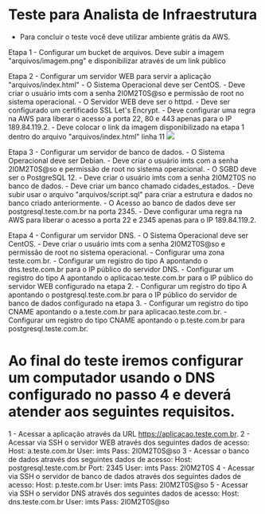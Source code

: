 # Teste para Analista de Infraestrutura

* Para concluir o teste você deve utilizar ambiente grátis da AWS.

Etapa 1 - Configurar um bucket de arquivos.
    Deve subir a imagem "arquivos/imagem.png" e disponibilizar através de um link público

Etapa 2 - Configurar um servidor WEB para servir a aplicação "arquivos/index.html"
    - O Sistema Operacional deve ser CentOS.
    - Deve criar o usuário imts com a senha 2I0M2T0S@so e permissão de root no sistema operacional.
    - O Servidor WEB deve ser o httpd.
    - Deve ser configurado um certificado SSL Let's Encrypt.
    - Deve configurar uma regra na AWS para liberar o acesso a porta 22, 80 e 443 apenas para o IP 189.84.119.2.
    - Deve colocar o link da imagem disponibilizado na etapa 1 dentro do arquivo "arquivos/index.html" 
    linha 11 <img src="COLOCAR_AQUI_O_LINK_DA_IMAGEM">

Etapa 3 - Configurar um servidor de banco de dados.
    - O Sistema Operacional deve ser Debian.
    - Deve criar o usuário imts com a senha 2I0M2T0S@so e permissão de root no sistema operacional.
    - O SGBD deve ser o PostgreSQL 12.
    - Deve criar o usuário imts com a senha 2I0M2T0S no banco de dados.
    - Deve criar um banco chamado cidades_estados.
    - Deve subir usar o arquivo "arquivos/script.sql" para criar a estrutura e dados no banco criado anteriormente.
    - O Acesso ao banco de dados deve ser postgresql.teste.com.br na porta 2345.
    - Deve configurar uma regra na AWS para liberar o acesso a porta 22 e 2345 apenas para o IP 189.84.119.2.

Etapa 4 - Configurar um servidor DNS.
    - O Sistema Operacional deve ser CentOS.
    - Deve criar o usuário imts com a senha 2I0M2T0S@so e permissão de root no sistema operacional.
    - Configurar uma zona teste.com.br.
    - Configurar um registro do tipo A apontando o dns.teste.com.br para o IP público do servidor DNS.
    - Configurar um registro do tipo A apontando o aplicacao.teste.com.br para o IP público do servidor WEB configurado na etapa 2.
    - Configurar um registro do tipo A apontando o postgresql.teste.com.br para o IP público do servidor de banco de dados configurado na etapa 3.
    - Configurar um registro do tipo CNAME apontando o a.teste.com.br para aplicacao.teste.com.br.
    - Configurar um registro do tipo CNAME apontando o p.teste.com.br para postgresql.teste.com.br.



# Ao final do teste iremos configurar um computador usando o DNS configurado no passo 4 e deverá atender aos seguintes requisitos.

1 - Acessar a aplicação através da URL https://aplicacao.teste.com.br.
2 - Acessar via SSH o servidor WEB através dos seguintes dados de acesso:
    Host: a.teste.com.br
    User: imts
    Pass: 2I0M2T0S@so
3 - Acessar o banco de dados através dos seguintes dados de acesso:
    Host: postgresql.teste.com.br
    Port: 2345
    User: imts
    Pass: 2I0M2T0S
4 - Acessar via SSH o servidor de banco de dados através dos seguintes dados de acesso:
    Host: p.teste.com.br
    User: imts
    Pass: 2I0M2T0S@so
5 - Acessar via SSH o servidor DNS através dos seguintes dados de acesso:
    Host: dns.teste.com.br
    User: imts
    Pass: 2I0M2T0S@so